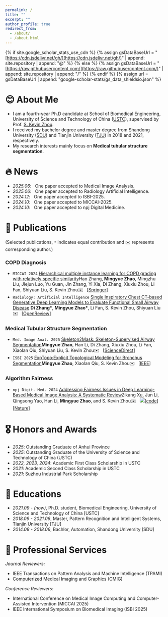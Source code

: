 ```yaml
---
permalink: /
title: ""
excerpt: ""
author_profile: true
redirect_from: 
  - /about/
  - /about.html
---
```

{% if site.google_scholar_stats_use_cdn %}
{% assign gsDataBaseUrl = "[https://cdn.jsdelivr.net/gh/](https://cdn.jsdelivr.net/gh/)" | append: site.repository | append: "@" %}
{% else %}
{% assign gsDataBaseUrl = "[https://raw.githubusercontent.com/](https://raw.githubusercontent.com/)" | append: site.repository | append: "/" %}
{% endif %}
{% assign url = gsDataBaseUrl | append: "google-scholar-stats/gs_data_shieldsio.json" %}

<span class='anchor' id='about-me'></span>

# 😊 About Me

- I am a fourth-year Ph.D candidate at School of Biomedical Engineering, University of Science and Technology of China ([USTC](http://bme.ustc.edu.cn/)), supervised by Prof. [S. Kevin Zhou](https://sz.ustc.edu.cn/en/en_research_show/42.html).
- I received my bachelor degree and master degree from Shandong University ([SDU](https://www.sdu.edu.cn)) and Tianjin University ([TJU](https://www.tju.edu.cn)) in 2018 and 2021, respectively.
- My research interests mainly focus on **Medical tubular structure segmentation**.

# 🔥 News

<!-- - <span style="color:red;">I am seeking for postdoctoral positions in the field of medical image analysis starting in winter 2025. If you have interest in my research, please feel free to contact me</span>. -->
- *2025.06*: &nbsp; One paper accepted to Medical Image Analysis.
- *2025.06*: &nbsp; One paper accepted to Radiology Artificial Intelligence.
- *2024.12*: &nbsp; One paper accepted to ISBI-2025.
- *2024.10*: &nbsp; One paper accepted to MICCAI-2025.
- *2024.10*: &nbsp; One paper accepted to npj Digital Medicine.


# 📝 Publications

(Selected publications, `*` indicates equal contribution and ✉️ represents corresponding author.)

### COPD Diagnosis

- `MICCAI 2024` [Hierarchical multiple instance learning for COPD grading with relatively specific similarity](https://link.springer.com/chapter/10.1007/978-3-031-72378-0_50)Hao Zhang, **Mingyue Zhao**,  Mingzhu Liu, Jiejun Luo, Yu Guan, Jin Zhang, Yi Xia, Di Zhang, Xiuxiu Zhou, Li Fan, Shiyuan Liu, S. Kevin Zhou✉️ &nbsp;&nbsp;[[Springer](https://link.springer.com/chapter/10.1007/978-3-031-72378-0_50)]
- `Radiology: Artificial Intelligence` [Single Inspiratory Chest CT-based Generative Deep Learning Models to Evaluate Functional Small Airway Disease](https://openreview.net/pdf?id=8245ExLB4I)
  **Di Zhang\***, **Mingyue Zhao\***, Li Fan, S. Kevin Zhou, Shiyuan Liu✉️ &nbsp;&nbsp;[[OpenReview](https://openreview.net/pdf?id=8245ExLB4I)]

### Medical Tubular Structure Segmentation

- `Med. Image Anal. 2025` [Skeleton2Mask: Skeleton-Supervised Airway Segmentation](https://www.sciencedirect.com/science/article/pii/S0956566322008120)**Mingyue Zhao**, Han Li, Di Zhang, Xiuxiu Zhou, Li Fan, Xiaolan Qiu, Shiyuan Liu, S. Kevin Zhou✉️ &nbsp;&nbsp;[[ScienceDirect](https://www.sciencedirect.com/science/article/pii/S0956566322008120)]
- `ISBI 2025` [ExpTopo:Explicit Topological Modeling for Bronchus Segmentation](https://ieeexplore.ieee.org/document/10980891)**Mingyue Zhao**, Xiaolan Qiu, S. Kevin Zhou✉️ &nbsp;&nbsp;[[IEEE](https://ieeexplore.ieee.org/document/10980891)]

### Algorithm Fairness

- `npj Digit. Med. 2024` [Addressing Fairness Issues in Deep Learning-Based Medical Image Analysis: A Systematic Review](https://www.nature.com/articles/s41746-024-01276-5)Zikang Xu, Jun Li, Qingsong Yao, Han Li, **Mingyue Zhao**, and S. Kevin Zhou✉️ &nbsp;&nbsp;[![](https://img.shields.io/github/stars/XuZikang/FairAdaBN.svg?label=Stars&style=social)](https://github.com/XuZikang/Awesome-MedIA-Fairness)[[code](https://github.com/XuZikang/Awesome-MedIA-Fairness)][[Nature](https://www.nature.com/articles/s41746-024-01276-5)]

# 🎖 Honors and Awards

- *2025*: Outstanding Graduate of Anhui Province
- *2025*: Outstanding Graduate of the University of Science and Technology of China (USTC)
- *2022, 2023, 2024*: Academic First Class Scholarship in USTC
- *2021*: Academic Second Class Scholarship in USTC
- *2021*: Suzhou Industrial Park Scholarship

# 📖 Educations

- *2021.09 - (now)*, Ph.D. student, Biomedical Engineering, University of Science and Technology of China [USTC]
- *2018.09 - 2021.06*, Master, Pattern Recognition and Intelligent Systems, Tianjin University [TJU]
- *2014.09 - 2018.06*, Bachlor, Automation, Shandong University [SDU]


# 💬 Professional Services

*Journal Reviewers:*

- IEEE Transactions on Pattern Analysis and Machine Intelligence (TPAMI)
- Computerized Medical Imaging and Graphics (CMIG)

*Conference Reviewers:*

- International Conference on Medical Image Computing and Computer-Assisted Intervention (MICCAI 2025)
- IEEE International Symposium on Biomedical Imaging (ISBI 2025)



